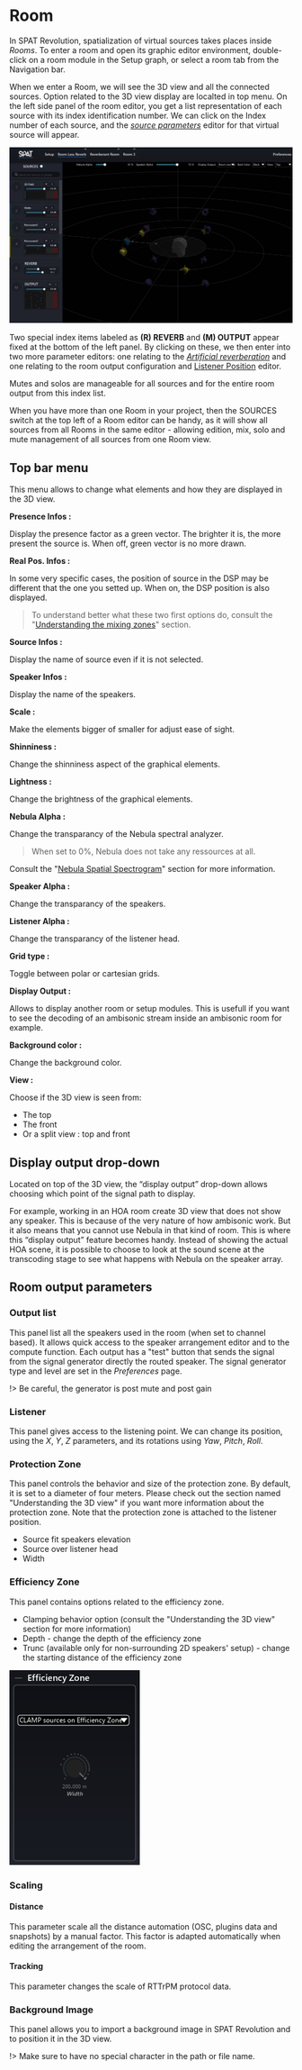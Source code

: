 <!--MANY BS HERE, TO BE CLEANED UP!!!-->

# Room

In SPAT Revolution, spatialization of virtual sources takes places inside _Rooms_. To enter a room and open its graphic editor environment, double-click on a room module in the Setup graph, or select a room tab from the Navigation bar.

When we enter a Room, we will see the 3D view and all the connected sources. Option related to the 3D view display are localted in top menu. On the left side panel of the room editor, you get a list representation of each source with its index identification number. We can click on the Index number of each source, and the _[source parameters](6_Spat_Environment_6_6_Source_6_6_Source?id=source-parameters.md)_ editor for that virtual source will appear.

![](include/SpatRevolution_UserGuide_-094.jpg)

Two special index items labeled as **(R) REVERB** and **(M) OUTPUT** appear fixed at the bottom of the left panel. By clicking on these, we then enter into two more parameter editors: one relating to the _[Artificial reverberation](8_Artificial_Reverberation_8_Artificial_Reverberation.md)_ and one relating to the room output configuration and [Listener Position](5_Spatialisation_Technology_5_4_Listener_Position.md) editor.

Mutes and solos are manageable for all sources and for the entire room output from this index list.

When you have more than one Room in your project, then the SOURCES switch at the top left of a Room editor can be handy, as it will show all sources from all Rooms in the same editor - allowing edition, mix, solo and mute management of all sources from one Room view.

<!--## Room Graphic Engine

Along with the audio modeling engine, one of SPAT's key features is its ability to model a high definition graphical representation of the virtual space inside each room. We can intuitively interact and move sources and 'camera view' directly with our mouse. Move a source by grabbing its 'emitter' object or in the case of a grouped source grab any one of the emitters that belong to the group. Alternatively, sources can be positioned by manipulating their coordinate-related source parameter controls (see [ Radiation section](6_Spat_Environment_6_6_Source_6_6_Source?id=radiation)).-->

<!-- ![](include/SpatRevolution_UserGuide_-096.jpg) -->

## Top bar menu

This menu allows to change what elements and how they are displayed in the 3D view.

**Presence Infos :**

Display the presence factor as a green vector. The brighter it is, the more present the source is. When off, green vector is no more drawn.

**Real Pos. Infos :**

In some very specific cases, the position of source in the DSP may be different that the one you setted up. When on, the DSP position is also displayed.

> To understand better what these two first options do, consult the "[Understanding the mixing zones](Spat_Environment_Understanding_the_3D_View.md)" section.

**Source Infos :**

Display the name of source even if it is not selected.

**Speaker Infos :**

Display the name of the speakers.

**Scale :**

Make the elements bigger of smaller for adjust ease of sight.

**Shinniness :**

Change the shinniness aspect of the graphical elements.

**Lightness :**

Change the brightness of the graphical elements.

**Nebula Alpha :**

Change the transparancy of the Nebula spectral analyzer.

> When set to 0%, Nebula does not take any ressources at all.

Consult the "[Nebula Spatial Spectrogram](Spat_Environment_Nebula.md)" section for more information.

**Speaker Alpha :**

Change the transparancy of the speakers.

**Listener Alpha :**

Change the transparancy of the listener head.

**Grid type :**

Toggle between polar or cartesian grids.

**Display Output :**

Allows to display another room or setup modules. This is usefull if you want to see the decoding of an ambisonic stream inside an ambisonic room for example.

**Background color :**

Change the background color.

**View :**

Choose if the 3D view is seen from:
+ The top
+ The front
+ Or a split view : top and front

## Display output drop-down

Located on top of the 3D view, the “display output” drop-down allows choosing which point of the signal path to display.

For example, working in an HOA room create 3D view that does not show any speaker. This is because of the very nature of how ambisonic work. But it also means that you cannot use Nebula in that kind of room. This is where this “display output” feature becomes handy. Instead of showing the actual HOA scene, it is possible to choose to look at the sound scene at the transcoding stage to see what happens with Nebula on the speaker array.

## Room output parameters

### Output list

<!-- TODO: add the image -->

This panel list all the speakers used in the room (when set to channel based). It allows quick access to the speaker arrangement editor and to the compute function.
Each output has a "test" button that sends the signal from the signal generator directly the routed speaker. The signal generator type and level are set in the _Preferences_ page.

!> Be careful, the generator is post mute and post gain

### Listener

This panel gives access to the listening point. We can change its position, using the _X_, _Y_, _Z_ parameters, and its rotations using _Yaw_, _Pitch_, _Roll_.

### Protection Zone

<!-- TODO: add the image -->

This panel controls the behavior and size of the protection zone. By default, it is set to a diameter of four meters. Please check out the section named "Understanding the 3D view" if you want more information about the protection zone.
Note that the protection zone is attached to the listener position.

+ Source fit speakers elevation
+ Source over listener head
+ Width


### Efficiency Zone

<!-- TODO: add the image -->

This panel contains options related to the efficiency zone.

+ Clamping behavior option (consult the "Understanding the 3D view" section for more information)
+ Depth - change the depth of the efficiency zone
+ Trunc (available only for non-surrounding 2D speakers' setup) - change the starting distance of the efficiency zone

![](include/efficiencyZoneOptions.png)

### Scaling

<!-- TODO: add the image -->

#### Distance

This parameter scale all the distance automation (OSC, plugins data and snapshots) by a manual factor. This factor is adapted automatically when editing the arrangement of the room.

#### Tracking

This parameter changes the scale of RTTrPM protocol data.

### Background Image

<!-- TODO: add the image -->

This panel allows you to import a background image in SPAT Revolution and to position it in the 3D view.

!> Make sure to have no special character in the path or file name.
